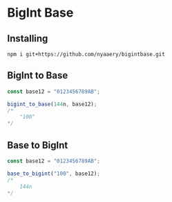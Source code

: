 # BigInt Base
## Installing
```
npm i git+https://github.com/nyaaery/bigintbase.git
```
## BigInt to Base
```ts
const base12 = "0123456789AB";

bigint_to_base(144n, base12);
/*
    "100"
*/
```
## Base to BigInt
```ts
const base12 = "0123456789AB";

base_to_bigint("100", base12);
/*
    144n
*/
```